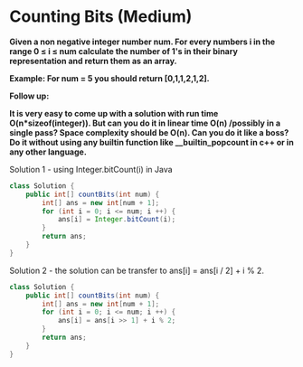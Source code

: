 # Counting Bits (Medium)

**Given a non negative integer number num. For every numbers i in the range 0 ≤ i ≤ num calculate the number of 1's in their binary representation and return them as an array.**

**Example:
For num = 5 you should return [0,1,1,2,1,2].**

**Follow up:**

**It is very easy to come up with a solution with run time O(n*sizeof(integer)). But can you do it in linear time O(n) /possibly in a single pass?
Space complexity should be O(n).
Can you do it like a boss? Do it without using any builtin function like __builtin_popcount in c++ or in any other language.**

Solution 1 - using Integer.bitCount(i) in Java
```java
class Solution {
    public int[] countBits(int num) {
        int[] ans = new int[num + 1];
        for (int i = 0; i <= num; i ++) {
            ans[i] = Integer.bitCount(i);
        }
        return ans;
    }
}
```

Solution 2 - the solution can be transfer to  ans[i] = ans[i / 2] + i % 2.
```java
class Solution {
    public int[] countBits(int num) {
        int[] ans = new int[num + 1];
        for (int i = 0; i <= num; i ++) {
            ans[i] = ans[i >> 1] + i % 2;
        }
        return ans;
    }
}
```

